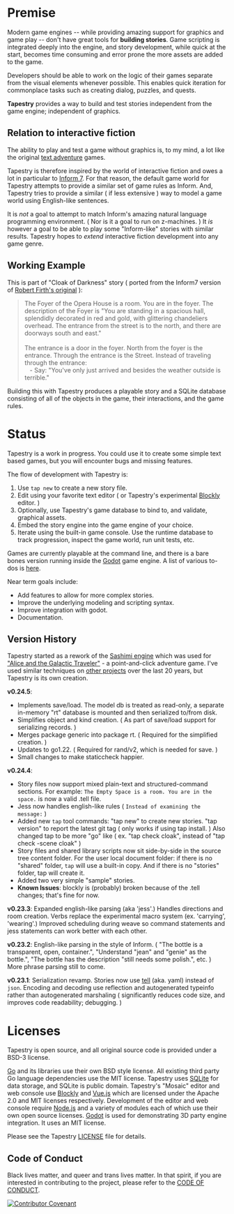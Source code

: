 # Premise

Modern game engines -- while providing amazing support for graphics and game play -- don't have great tools for **building stories**. Game scripting is integrated deeply into the engine, and story development, while quick at the start, becomes time consuming and error prone the more assets are added to the game.

Developers should be able to work on the logic of their games separate from the visual elements whenever possible. This enables quick iteration for commonplace tasks such as creating dialog, puzzles, and quests.

**Tapestry** provides a way to build and test stories independent from the game engine; independent of graphics.

## Relation to interactive fiction

The ability to play and test a game without graphics is, to my mind, a lot like the original [text adventure](https://en.wikipedia.org/wiki/Colossal_Cave_Adventure) games. 

Tapestry is therefore inspired by the world of interactive fiction and owes a lot in particular to [Inform 7](http://inform7.com/). For that reason, the default game world for Tapestry attempts to provide a similar set of game rules as Inform. And, Tapestry tries to provide a similar ( if less extensive ) way to model a game world using English-like sentences.

It is *not* a goal to attempt to match Inform's amazing natural language programming environment. ( Nor is it a goal to run on z-machines. )  It *is* however a goal to be able to play some "Inform-like" stories with similar results. Tapestry hopes to *extend* interactive fiction development into any game genre.

## Working Example

This is part of "Cloak of Darkness" story ( ported from the Inform7 version of [Robert Firth's original](https://www.ifwiki.org/Cloak_of_Darkness) ): 

> The Foyer of the Opera House is a room. You are in the foyer.
> The description of the Foyer is "You are standing in a spacious hall, splendidly decorated in red and gold, with glittering chandeliers overhead. The entrance from the street is to the north, and there are doorways south and east." <br/><br/>
> The entrance is a  door in the foyer. North from the foyer is the entrance. Through the entrance is the Street. Instead of traveling through the entrance:<br/>
> &nbsp;&nbsp; - Say: "You've only just arrived and besides the weather outside is terrible."

Building this with Tapestry produces a playable story and a SQLite database consisting of all of the objects in the game, their interactions, and the game rules.

# Status

Tapestry is a work in progress. You could use it to create some simple text based games, but you will encounter bugs and missing features. 

The flow of development with Tapestry is:

1. Use `tap new` to create a new story file. 
1. Edit using your favorite text editor ( or Tapestry's experimental [Blockly](https://developers.google.com/blockly/) editor. )
2. Optionally, use Tapestry's game database to bind to, and validate, graphical assets.
3. Embed the story engine into the game engine of your choice.
4. Iterate using the built-in game console. Use the runtime database to track progression, inspect the game world, run unit tests, etc.

Games are currently playable at the command line, and there is a bare bones version running inside the [Godot](https://godotengine.org/) game engine. A list of various to-dos is [here](https://todo.sr.ht/).

Near term goals include:

* Add features to allow for more complex stories.
* Improve the underlying modeling and scripting syntax.
* Improve integration with godot.
* Documentation.

## Version History

Tapestry started as a rework of the [Sashimi engine](https://github.com/ionous/sashimi) which was used for ["Alice and the Galactic Traveler"](https://evermany.itch.io/alice) - a point-and-click adventure game. I've used similar techniques on [other projects](https://www.linkedin.com/in/ionous/) over the last 20 years, but Tapestry is its own creation.

**v0.24.5**: 

- Implements save/load. The model db is treated as read-only, a separate in-memory "rt" database is mounted and then serialized to/from disk.
- Simplifies object and kind creation. ( As part of save/load support for serializing records. )
- Merges package generic into package rt.  ( Required for the simplified creation. )
- Updates to go1.22.  ( Required for rand/v2, which is needed for save. )
- Small changes to make staticcheck happier.

**v0.24.4**:

- Story files now support mixed plain-text and structured-command sections. For example: `The Empty Space is a room. You are in the space.` is now a valid .tell file. 
- Jess now handles english-like rules ( `Instead of examining the message:` )
- Added new `tap` tool commands: "tap new" to create new stories. "tap version" to report the latest git tag ( only works if using tap install. ) Also changed tap to be more "go" like ( ex. "tap check cloak", instead of "tap check -scene cloak" )
- Story files and shared library scripts now sit side-by-side in the source tree content folder. For the user local document folder: if there is no "shared" folder, `tap` will use a built-in copy. And if there is no "stories" folder, tap will create it.
- Added two very simple "sample" stories.
- **Known Issues**: blockly is (probably) broken because of the .tell changes; that's fine for now.

**v0.23.3**: Expanded english-like parsing (aka 'jess'.) Handles directions and room creation. Verbs replace the experimental macro system (ex. 'carrying', 'wearing'.) Improved scheduling during weave so command statements and jess statements can work better with each other.

**v0.23.2**: English-like parsing in the style of Inform. ( "The bottle is a transparent, open, container.", "Understand "jean" and "genie" as the bottle.", "The bottle has the description "still needs some polish.", etc. ) More phrase parsing still to come.

**v0.23.1**: Serialization revamp. Stories now use [tell](github.com/ionous/tell) (aka. yaml) instead of `json`. Encoding and decoding use reflection and autogenerated typeinfo rather than autogenerated marshaling ( significantly reduces code size, and improves code readability; debugging. )

# Licenses

Tapestry is open source, and all original source code is provided under a BSD-3 license.

[Go](https://go.dev/) and its libraries use their own BSD style license. All existing third party Go language dependencies use the MIT license. Tapestry uses [SQLite](https://www.sqlite.org/) for data storage, and SQLite is public domain. Tapestry's "Mosaic" editor and web console use [Blockly](https://developers.google.com/blockly) and [Vue.js](https://vuejs.org/) which are licensed under the Apache 2.0 and MIT licenses respectively. Development of the editor and web console require [Node.js](https://nodejs.org/) and a variety of modules each of which use their own open source licenses. [Godot](https://godotengine.org) is used for demonstrating 3D party engine integration. It uses an MIT license.

Please see the Tapestry [LICENSE](https://git.sr.ht/~ionous/tapestry/tree/main/item/LICENSE) file for details.

## Code of Conduct

Black lives matter, and queer and trans lives matter. In that spirit, if you are interested in contributing to the project, please refer to the [CODE OF CONDUCT](https://git.sr.ht/~ionous/tapestry/tree/main/item/CODE_OF_CONDUCT.md).

[![Contributor Covenant](https://img.shields.io/badge/Contributor%20Covenant-2.1-4baaaa.svg)](code_of_conduct.md)
